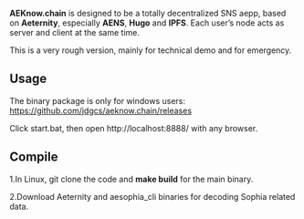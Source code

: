**AEKnow.chain** is designed to be a totally decentralized SNS aepp, based on **Aeternity**, especially **AENS**, **Hugo** and **IPFS**. Each user’s node acts as server and client at the same time.

This is a very rough version, mainly for technical demo and for emergency.

## Usage
The binary package is only for windows users: https://github.com/jdgcs/aeknow.chain/releases

Click start.bat, then open http://localhost:8888/ with any browser.


## Compile
1.In Linux, git clone the code and **make build** for the main binary.


2.Download Aeternity and aesophia_cli binaries for decoding Sophia related data.
